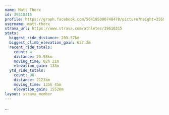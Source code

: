 ```yaml
---
name: Matt Thorx
id: 39610315
profile: https://graph.facebook.com/564195000748478/picture?height=256&width=256
username: matt-thorx
strava_url: https://www.strava.com/athletes/39610315
stats:
  biggest_ride_distance: 203.57km
  biggest_climb_elevation_gain: 637.2m
  recent_ride_totals:
    count: 4
    distance: 26.98km
    moving_time: 02h 21m
    elevation_gain: 133m
  ytd_ride_totals:
    count: 98
    distance: 2123km
    moving_time: 135h 45m
    elevation_gain: 15520m
layout: strava_member
--- 
```

...
